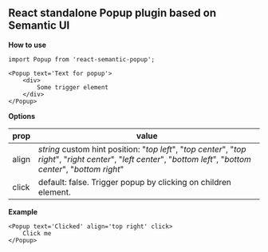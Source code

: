 ## React standalone Popup plugin based on Semantic UI

**How to use**

    import Popup from 'react-semantic-popup';

    <Popup text='Text for popup'>
	    <div>
		    Some trigger element 
	    </div>
    </Popup>

**Options**

|prop  |value
|--|--|
|align  | *string* custom hint position: "*top left*", "*top center*", "*top right*", "*right center*", "*left center*", "*bottom left*", "*bottom center*", "*bottom right*" |
| click|default: false. Trigger popup by clicking on children element. 

**Example**

    <Popup text='Clicked' align='top right' click>
	    Click me
    </Popup>

